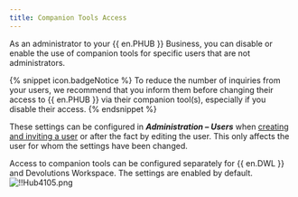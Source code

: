 ```yaml
---
title: Companion Tools Access
---
```

As an administrator to your {{ en.PHUB }} Business, you can disable or enable the use of companion tools for specific users that are not administrators.  

{% snippet icon.badgeNotice %} 
To reduce the number of inquiries from your users, we recommend that you inform them before changing their access to {{ en.PHUB }} via their companion tool(s), especially if you disable their access. 
{% endsnippet %}
 
These settings can be configured in ***Administration – Users*** when [creating and inviting a user](/hub/web-interface/hub-overview/administration/management/users/create-invite-users/) or after the fact by editing the user. This only affects the user for whom the settings have been changed.  

Access to companion tools can be configured separately for {{ en.DWL }} and Devolutions Workspace. The settings are enabled by default.  
![!!Hub4105.png](/img/en/hub/Hub4105.png) 